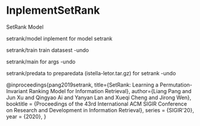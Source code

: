 # InplementSetRank
SetRank Model

setrank/model inplement for model setrank

setrank/train train datasest -undo

setrank/main for args -undo

setrank/predata to preparedata (istella-letor.tar.gz) for setrank -undo


@inproceedings{pang2019setrank,
    title={SetRank: Learning a Permutation-Invariant Ranking Model for Information Retrieval},
    author={Liang Pang and Jun Xu and Qingyao Ai and Yanyan Lan and Xueqi Cheng and Jirong Wen},
    booktitle = {Proceedings of the 43rd International ACM SIGIR Conference on Research and Development in Information Retrieval},
    series = {SIGIR'20},
    year = {2020},
}
